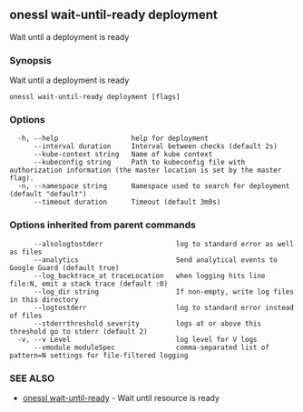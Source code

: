 ## onessl wait-until-ready deployment

Wait until a deployment is ready

### Synopsis

Wait until a deployment is ready

```
onessl wait-until-ready deployment [flags]
```

### Options

```
  -h, --help                  help for deployment
      --interval duration     Interval between checks (default 2s)
      --kube-context string   Name of kube context
      --kubeconfig string     Path to kubeconfig file with authorization information (the master location is set by the master flag).
  -n, --namespace string      Namespace used to search for deployment (default "default")
      --timeout duration      Timeout (default 3m0s)
```

### Options inherited from parent commands

```
      --alsologtostderr                  log to standard error as well as files
      --analytics                        Send analytical events to Google Guard (default true)
      --log_backtrace_at traceLocation   when logging hits line file:N, emit a stack trace (default :0)
      --log_dir string                   If non-empty, write log files in this directory
      --logtostderr                      log to standard error instead of files
      --stderrthreshold severity         logs at or above this threshold go to stderr (default 2)
  -v, --v Level                          log level for V logs
      --vmodule moduleSpec               comma-separated list of pattern=N settings for file-filtered logging
```

### SEE ALSO

* [onessl wait-until-ready](onessl_wait-until-ready.md)	 - Wait until resource is ready

